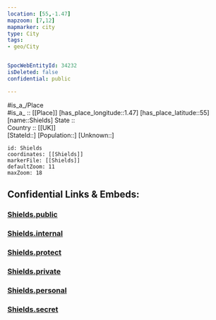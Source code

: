```yaml
---
location: [55,-1.47] 
mapzoom: [7,12] 
mapmarker: city 
type: City
tags:
- geo/City


SpocWebEntityId: 34232
isDeleted: false
confidential: public

---
```

#is_a_/Place  
#is_a_ :: [[Place]] 
[has_place_longitude::1.47] 
[has_place_latitude::55] 
[name::Shields] 
State ::  
Country :: [[UK]]  
[StateId::] 
[Population::] 
[Unknown::] 


```leaflet
id: Shields
coordinates: [[Shields]] 
markerFile: [[Shields]] 
defaultZoom: 11 
maxZoom: 18
```


## Confidential Links & Embeds: 

### [Shields.public](/_public/\Earth\Continent\Europe\Europe~North\UK\England\Regions~England\North_East_England\Tyneside~North\cities~Tyneside~NorthShields.public.md) 

### [Shields.internal](/_internal/\Earth\Continent\Europe\Europe~North\UK\England\Regions~England\North_East_England\Tyneside~North\cities~Tyneside~NorthShields.internal.md) 

### [Shields.protect](/_protect/\Earth\Continent\Europe\Europe~North\UK\England\Regions~England\North_East_England\Tyneside~North\cities~Tyneside~NorthShields.protect.md) 

### [Shields.private](/_private/\Earth\Continent\Europe\Europe~North\UK\England\Regions~England\North_East_England\Tyneside~North\cities~Tyneside~NorthShields.private.md) 

### [Shields.personal](/_personal/\Earth\Continent\Europe\Europe~North\UK\England\Regions~England\North_East_England\Tyneside~North\cities~Tyneside~NorthShields.personal.md) 

### [Shields.secret](/_secret/\Earth\Continent\Europe\Europe~North\UK\England\Regions~England\North_East_England\Tyneside~North\cities~Tyneside~NorthShields.secret.md)

